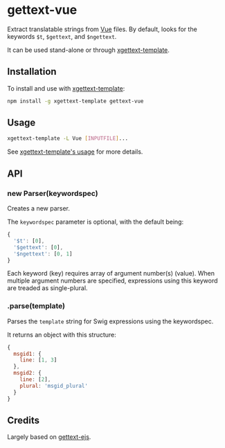 # gettext-vue

Extract translatable strings from [Vue](https://vuejs.org) files. By default, looks for the keywords `$t`, `$gettext`, and `$ngettext`.

It can be used stand-alone or through [xgettext-template](https://github.com/gmarty/xgettext).

## Installation

To install and use with [xgettext-template](https://github.com/gmarty/xgettext):

```sh
npm install -g xgettext-template gettext-vue
```

## Usage

```sh
xgettext-template -L Vue [INPUTFILE]...
```

See [xgettext-template's usage](https://github.com/gmarty/xgettext#usage) for more details.

## API

### new Parser(keywordspec)

Creates a new parser.

The `keywordspec` parameter is optional, with the default being:

```javascript
{
  '$t': [0],
  '$gettext': [0],
  '$ngettext': [0, 1]
}
```

Each keyword (key) requires array of argument number(s) (value). When multiple argument numbers are specified, expressions using this keyword are treaded as single-plural.

### .parse(template)

Parses the `template` string for Swig expressions using the keywordspec.

It returns an object with this structure:

```javascript
{
  msgid1: {
    line: [1, 3]
  },
  msgid2: {
    line: [2],
    plural: 'msgid_plural'
  }
}
```

## Credits

Largely based on [gettext-ejs](https://github.com/pekala/gettext-ejs).
